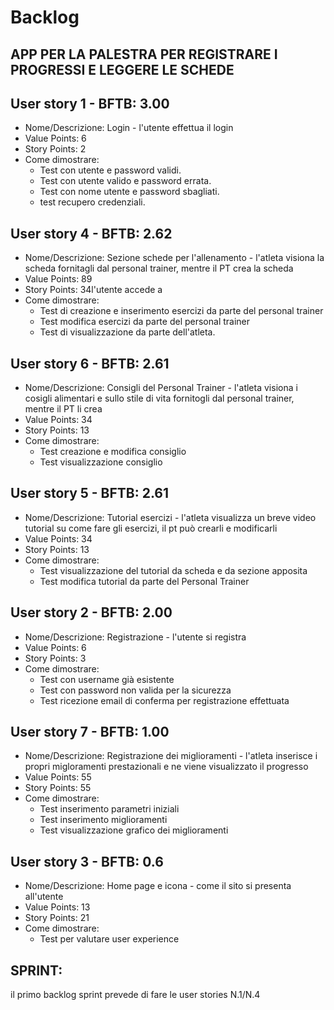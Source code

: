 # Backlog
## APP PER LA PALESTRA PER REGISTRARE I PROGRESSI E LEGGERE LE SCHEDE

## User story 1 - BFTB: 3.00
* Nome/Descrizione: Login - l'utente effettua il login 
* Value Points: 6
* Story Points: 2
* Come dimostrare: 
  * Test con utente e password validi.
  * Test con utente valido e password errata.
  * Test con nome utente e password sbagliati.
  * test recupero credenziali.

## User story 4 - BFTB: 2.62
* Nome/Descrizione: Sezione schede per l'allenamento - l'atleta visiona la scheda fornitagli dal personal trainer, mentre il PT crea la scheda
* Value Points: 89
* Story Points: 34l'utente accede a
* Come dimostrare: 
  * Test di creazione e inserimento esercizi da parte del personal trainer
  * Test modifica esercizi da parte del personal trainer
  * Test di visualizzazione da parte dell'atleta. 

## User story 6 - BFTB: 2.61
* Nome/Descrizione: Consigli del Personal Trainer -  l'atleta visiona i cosigli alimentari e sullo stile di vita fornitogli dal personal trainer, mentre il PT li crea
* Value Points: 34
* Story Points: 13
* Come dimostrare: 
  * Test creazione e modifica consiglio
  * Test visualizzazione consiglio

## User story 5 - BFTB: 2.61
* Nome/Descrizione: Tutorial esercizi - l'atleta visualizza un breve video tutorial su come fare gli esercizi, il pt può crearli e modificarli
* Value Points: 34
* Story Points: 13
* Come dimostrare: 
  * Test visualizzazione del tutorial da scheda e da sezione apposita
  * Test modifica tutorial da parte del Personal Trainer

## User story 2 - BFTB: 2.00
* Nome/Descrizione: Registrazione - l'utente si registra
* Value Points: 6
* Story Points: 3
* Come dimostrare: 
  * Test con username già esistente
  * Test con password non valida per la sicurezza
  * Test ricezione email di conferma per registrazione effettuata

## User story 7 - BFTB: 1.00
* Nome/Descrizione: Registrazione dei miglioramenti - l'atleta inserisce i propri migloramenti prestazionali e ne viene visualizzato il progresso
* Value Points: 55
* Story Points: 55
* Come dimostrare: 
  * Test inserimento parametri iniziali
  * Test inserimento miglioramenti
  * Test visualizzazione grafico dei miglioramenti

## User story 3 - BFTB: 0.6
* Nome/Descrizione: Home page e icona - come il sito si presenta all'utente
* Value Points: 13
* Story Points: 21
* Come dimostrare: 
  * Test per valutare user experience



## SPRINT:
il primo backlog sprint prevede di fare le user stories N.1/N.4


